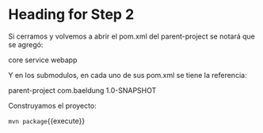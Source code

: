 # Heading for Step 2

Si cerramos y volvemos a abrir el pom.xml del parent-project se notará que se agregó:


<modules>
    <module>core</module>
    <module>service</module>
    <module>webapp</module>
</modules>

Y en los submodulos, en cada uno de sus pom.xml se tiene la referencia:

<parent>
  <artifactId>parent-project</artifactId>
  <groupId>com.baeldung</groupId>
  <version>1.0-SNAPSHOT</version>
</parent>


Construyamos el proyecto:

`mvn package`{{execute}}

